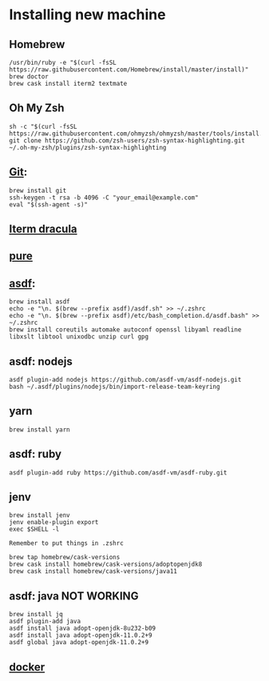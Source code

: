 # Installing new machine

## Homebrew
    /usr/bin/ruby -e "$(curl -fsSL https://raw.githubusercontent.com/Homebrew/install/master/install)"
    brew doctor
    brew cask install iterm2 textmate

## Oh My Zsh
    sh -c "$(curl -fsSL https://raw.githubusercontent.com/ohmyzsh/ohmyzsh/master/tools/install.sh)"
    git clone https://github.com/zsh-users/zsh-syntax-highlighting.git ~/.oh-my-zsh/plugins/zsh-syntax-highlighting

## [Git](https://help.github.com/en/enterprise/2.17/user/authenticating-to-github/generating-a-new-ssh-key-and-adding-it-to-the-ssh-agent): 
    brew install git
    ssh-keygen -t rsa -b 4096 -C "your_email@example.com"
    eval "$(ssh-agent -s)"

## [Iterm dracula](https://draculatheme.com/iterm/)

## [pure](https://github.com/sindresorhus/pure)

## [asdf](https://asdf-vm.com/#/core-manage-asdf-vm): 
    brew install asdf
    echo -e "\n. $(brew --prefix asdf)/asdf.sh" >> ~/.zshrc
    echo -e "\n. $(brew --prefix asdf)/etc/bash_completion.d/asdf.bash" >> ~/.zshrc
    brew install coreutils automake autoconf openssl libyaml readline libxslt libtool unixodbc unzip curl gpg

## asdf: nodejs
    asdf plugin-add nodejs https://github.com/asdf-vm/asdf-nodejs.git
    bash ~/.asdf/plugins/nodejs/bin/import-release-team-keyring

## yarn
    brew install yarn

## asdf: ruby
    asdf plugin-add ruby https://github.com/asdf-vm/asdf-ruby.git

## jenv
    brew install jenv
    jenv enable-plugin export
    exec $SHELL -l
    
    Remember to put things in .zshrc
    
    brew tap homebrew/cask-versions
    brew cask install homebrew/cask-versions/adoptopenjdk8
    brew cask install homebrew/cask-versions/java11
    
## asdf: java NOT WORKING
    brew install jq
    asdf plugin-add java
    asdf install java adopt-openjdk-8u232-b09
    asdf install java adopt-openjdk-11.0.2+9
    asdf global java adopt-openjdk-11.0.2+9
    

## [docker](https://hub.docker.com/)
